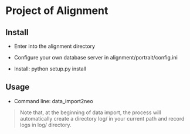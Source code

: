 # Project of Alignment

## Install

* Enter into the alignment directory

* Configure your own database server in alignment/portrait/config.ini

* Install: python setup.py install

## Usage

* Command line: data_import2neo 

> Note that, at the beginning of data import, the process will automatically create a directory log/ in your current path and record logs in log/ directory.
